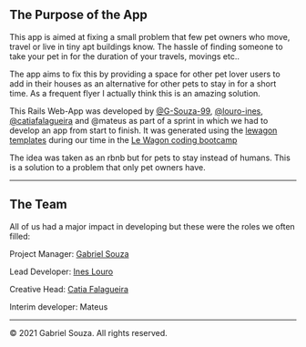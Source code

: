 The Purpose of the App
--------------
This app is aimed at fixing a small problem that few pet owners who move, travel or live in tiny apt buildings know. The hassle of finding someone to take your pet in for the duration of your travels, movings etc.. 

The app aims to fix this by providing a space for other pet lover users to add in their houses as an alternative for other pets to stay in for a short time.
As a frequent flyer I actually think this is an amazing solution.

This Rails Web-App was developed by [@G-Souza-99](https://github.com/G-Souza-99), [@louro-ines](https://github.com/louro-ines), [@catiafalagueira](https://github.com/catiafalagueira) and @mateus as part of a sprint in which we had to develop an app from start to finish. It was generated using the [lewagon templates](https://github.com/lewagon/rails-templates) during our time in the [Le Wagon coding bootcamp](https://www.lewagon.com)

The idea was taken as an rbnb but for pets to stay instead of humans. This is a solution to a problem that only pet owners have.

-------------

The Team
------------------------
All of us had a major impact in developing but these were the roles we often filled:

Project Manager: [Gabriel Souza](https://github.com/G-Souza-99)

Lead Developer: [Ines Louro](https://github.com/louro-ines) 

Creative Head: [Catia Falagueira](https://github.com/catiafalagueira)

Interim developer: Mateus 

---------------------------

© 2021 Gabriel Souza.  All rights reserved.
